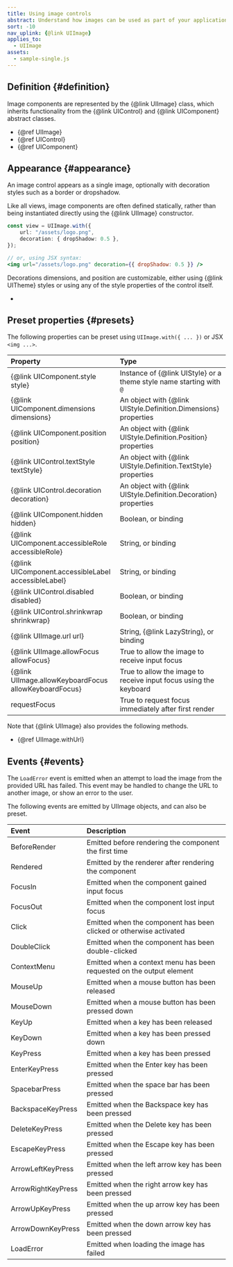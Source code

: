 ```yaml
---
title: Using image controls
abstract: Understand how images can be used as part of your application UI
sort: -10
nav_uplink: {@link UIImage}
applies_to:
  - UIImage
assets:
  - sample-single.js
---
```


## Definition {#definition}

Image components are represented by the {@link UIImage} class, which inherits functionality from the {@link UIControl} and {@link UIComponent} abstract classes.

- {@ref UIImage}
- {@ref UIControl}
- {@ref UIComponent}

## Appearance {#appearance}

An image control appears as a single image, optionally with decoration styles such as a border or dropshadow.

<!--{{iframesample js="./sample-single.js" }}-->

Like all views, image components are often defined statically, rather than being instantiated directly using the {@link UIImage} constructor.

```ts
const view = UIImage.with({
	url: "/assets/logo.png",
	decoration: { dropShadow: 0.5 },
});
```

```jsx
// or, using JSX syntax:
<img url="/assets/logo.png" decoration={{ dropShadow: 0.5 }} />
```

Decorations dimensions, and position are customizable, either using {@link UITheme} styles or using any of the style properties of the control itself.

<!--{{html-attr class="pagerefblock_list"}}-->

- <!--{{pagerefblock path="content/en/docs/main/guide/Styles"}}-->

## Preset properties {#presets}

The following properties can be preset using `UIImage.with({ ... })` or JSX `<img ...>`.

| Property                                              | Type                                                                |
| :---------------------------------------------------- | :------------------------------------------------------------------ |
| {@link UIComponent.style style}                       | Instance of {@link UIStyle} or a theme style name starting with `@` |
| {@link UIComponent.dimensions dimensions}             | An object with {@link UIStyle.Definition.Dimensions} properties     |
| {@link UIComponent.position position}                 | An object with {@link UIStyle.Definition.Position} properties       |
| {@link UIControl.textStyle textStyle}                 | An object with {@link UIStyle.Definition.TextStyle} properties      |
| {@link UIControl.decoration decoration}               | An object with {@link UIStyle.Definition.Decoration} properties     |
| {@link UIComponent.hidden hidden}                     | Boolean, or binding                                                 |
| {@link UIComponent.accessibleRole accessibleRole}     | String, or binding                                                  |
| {@link UIComponent.accessibleLabel accessibleLabel}   | String, or binding                                                  |
| {@link UIControl.disabled disabled}                   | Boolean, or binding                                                 |
| {@link UIControl.shrinkwrap shrinkwrap}               | Boolean, or binding                                                 |
| {@link UIImage.url url}                               | String, {@link LazyString}, or binding                              |
| {@link UIImage.allowFocus allowFocus}                 | True to allow the image to receive input focus                      |
| {@link UIImage.allowKeyboardFocus allowKeyboardFocus} | True to allow the image to receive input focus using the keyboard   |
| requestFocus                                          | True to request focus immediately after first render                |

Note that {@link UIImage} also provides the following methods.

- {@ref UIImage.withUrl}

## Events {#events}

The `LoadError` event is emitted when an attempt to load the image from the provided URL has failed. This event may be handled to change the URL to another image, or show an error to the user.

The following events are emitted by UIImage objects, and can also be preset.

| Event              | Description                                                          |
| :----------------- | :------------------------------------------------------------------- |
| BeforeRender       | Emitted before rendering the component the first time                |
| Rendered           | Emitted by the renderer after rendering the component                |
| FocusIn            | Emitted when the component gained input focus                        |
| FocusOut           | Emitted when the component lost input focus                          |
| Click              | Emitted when the component has been clicked or otherwise activated   |
| DoubleClick        | Emitted when the component has been double-clicked                   |
| ContextMenu        | Emitted when a context menu has been requested on the output element |
| MouseUp            | Emitted when a mouse button has been released                        |
| MouseDown          | Emitted when a mouse button has been pressed down                    |
| KeyUp              | Emitted when a key has been released                                 |
| KeyDown            | Emitted when a key has been pressed down                             |
| KeyPress           | Emitted when a key has been pressed                                  |
| EnterKeyPress      | Emitted when the Enter key has been pressed                          |
| SpacebarPress      | Emitted when the space bar has been pressed                          |
| BackspaceKeyPress  | Emitted when the Backspace key has been pressed                      |
| DeleteKeyPress     | Emitted when the Delete key has been pressed                         |
| EscapeKeyPress     | Emitted when the Escape key has been pressed                         |
| ArrowLeftKeyPress  | Emitted when the left arrow key has been pressed                     |
| ArrowRightKeyPress | Emitted when the right arrow key has been pressed                    |
| ArrowUpKeyPress    | Emitted when the up arrow key has been pressed                       |
| ArrowDownKeyPress  | Emitted when the down arrow key has been pressed                     |
| LoadError          | Emitted when loading the image has failed                            |
